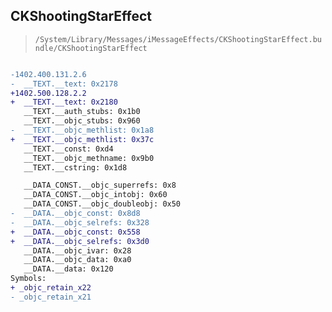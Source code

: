 ## CKShootingStarEffect

> `/System/Library/Messages/iMessageEffects/CKShootingStarEffect.bundle/CKShootingStarEffect`

```diff

-1402.400.131.2.6
-  __TEXT.__text: 0x2178
+1402.500.128.2.2
+  __TEXT.__text: 0x2180
   __TEXT.__auth_stubs: 0x1b0
   __TEXT.__objc_stubs: 0x960
-  __TEXT.__objc_methlist: 0x1a8
+  __TEXT.__objc_methlist: 0x37c
   __TEXT.__const: 0xd4
   __TEXT.__objc_methname: 0x9b0
   __TEXT.__cstring: 0x1d8

   __DATA_CONST.__objc_superrefs: 0x8
   __DATA_CONST.__objc_intobj: 0x60
   __DATA_CONST.__objc_doubleobj: 0x50
-  __DATA.__objc_const: 0x8d8
-  __DATA.__objc_selrefs: 0x328
+  __DATA.__objc_const: 0x558
+  __DATA.__objc_selrefs: 0x3d0
   __DATA.__objc_ivar: 0x28
   __DATA.__objc_data: 0xa0
   __DATA.__data: 0x120
Symbols:
+ _objc_retain_x22
- _objc_retain_x21

```
